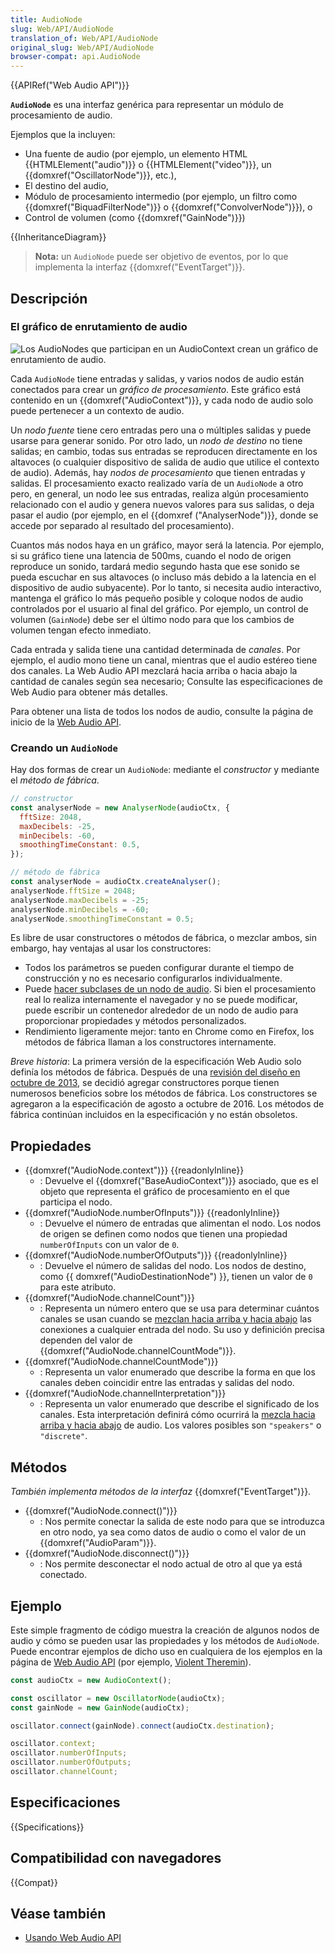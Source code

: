 ```yaml
---
title: AudioNode
slug: Web/API/AudioNode
translation_of: Web/API/AudioNode
original_slug: Web/API/AudioNode
browser-compat: api.AudioNode
---
```

{{APIRef("Web Audio API")}}

**`AudioNode`** es una interfaz genérica para representar un módulo de procesamiento de audio.

Ejemplos que la incluyen:

- Una fuente de audio (por ejemplo, un elemento HTML {{HTMLElement("audio")}} o {{HTMLElement("video")}}, un {{domxref("OscillatorNode")}}, etc.),
- El destino del audio,
- Módulo de procesamiento intermedio (por ejemplo, un filtro como {{domxref("BiquadFilterNode")}} o {{domxref("ConvolverNode")}}), o
- Control de volumen (como {{domxref("GainNode")}})

{{InheritanceDiagram}}

> **Nota:** un `AudioNode` puede ser objetivo de eventos, por lo que implementa la interfaz {{domxref("EventTarget")}}.

## Descripción

### El gráfico de enrutamiento de audio

![Los AudioNodes que participan en un AudioContext crean un gráfico de enrutamiento de audio.](webaudiobasics.png)

Cada `AudioNode` tiene entradas y salidas, y varios nodos de audio están conectados para crear un _gráfico de procesamiento_. Este gráfico está contenido en un {{domxref("AudioContext")}}, y cada nodo de audio solo puede pertenecer a un contexto de audio.

Un _nodo fuente_ tiene cero entradas pero una o múltiples salidas y puede usarse para generar sonido. Por otro lado, un _nodo de destino_ no tiene salidas; en cambio, todas sus entradas se reproducen directamente en los altavoces (o cualquier dispositivo de salida de audio que utilice el contexto de audio). Además, hay _nodos de procesamiento_ que tienen entradas y salidas. El procesamiento exacto realizado varía de un `AudioNode` a otro pero, en general, un nodo lee sus entradas, realiza algún procesamiento relacionado con el audio y genera nuevos valores para sus salidas, o deja pasar el audio (por ejemplo, en el {{domxref ("AnalyserNode")}}, donde se accede por separado al resultado del procesamiento).

Cuantos más nodos haya en un gráfico, mayor será la latencia. Por ejemplo, si su gráfico tiene una latencia de 500ms, cuando el nodo de origen reproduce un sonido, tardará medio segundo hasta que ese sonido se pueda escuchar en sus altavoces (o incluso más debido a la latencia en el dispositivo de audio subyacente). Por lo tanto, si necesita audio interactivo, mantenga el gráfico lo más pequeño posible y coloque nodos de audio controlados por el usuario al final del gráfico. Por ejemplo, un control de volumen (`GainNode`) debe ser el último nodo para que los cambios de volumen tengan efecto inmediato.

Cada entrada y salida tiene una cantidad determinada de _canales_. Por ejemplo, el audio mono tiene un canal, mientras que el audio estéreo tiene dos canales. La Web Audio API mezclará hacia arriba o hacia abajo la cantidad de canales según sea necesario; Consulte las especificaciones de Web Audio para obtener más detalles.

Para obtener una lista de todos los nodos de audio, consulte la página de inicio de la [Web Audio API](/es/docs/Web/API/Web_Audio_API).

### Creando un `AudioNode`

Hay dos formas de crear un `AudioNode`: mediante el _constructor_ y mediante el _método de fábrica_.

```js
// constructor
const analyserNode = new AnalyserNode(audioCtx, {
  fftSize: 2048,
  maxDecibels: -25,
  minDecibels: -60,
  smoothingTimeConstant: 0.5,
});

// método de fábrica
const analyserNode = audioCtx.createAnalyser();
analyserNode.fftSize = 2048;
analyserNode.maxDecibels = -25;
analyserNode.minDecibels = -60;
analyserNode.smoothingTimeConstant = 0.5;
```

Es libre de usar constructores o métodos de fábrica, o mezclar ambos, sin embargo, hay ventajas al usar los constructores:

- Todos los parámetros se pueden configurar durante el tiempo de construcción y no es necesario configurarlos individualmente.
- Puede [hacer subclases de un nodo de audio](https://github.com/WebAudio/web-audio-api/issues/251). Si bien el procesamiento real lo realiza internamente el navegador y no se puede modificar, puede escribir un contenedor alrededor de un nodo de audio para proporcionar propiedades y métodos personalizados.
- Rendimiento ligeramente mejor: tanto en Chrome como en Firefox, los métodos de fábrica llaman a los constructores internamente.

_Breve historia_: La primera versión de la especificación Web Audio solo definía los métodos de fábrica. Después de una [revisión del diseño en octubre de 2013](https://github.com/WebAudio/web-audio-api/issues/250), se decidió agregar constructores porque tienen numerosos beneficios sobre los métodos de fábrica. Los constructores se agregaron a la especificación de agosto a octubre de 2016. Los métodos de fábrica continúan incluidos en la especificación y no están obsoletos.

## Propiedades

- {{domxref("AudioNode.context")}} {{readonlyInline}}
  - : Devuelve el {{domxref("BaseAudioContext")}} asociado, que es el objeto que representa el gráfico de procesamiento en el que participa el nodo.
- {{domxref("AudioNode.numberOfInputs")}} {{readonlyInline}}
  - : Devuelve el número de entradas que alimentan el nodo. Los nodos de origen se definen como nodos que tienen una propiedad `numberOfInputs` con un valor de `0`.
- {{domxref("AudioNode.numberOfOutputs")}} {{readonlyInline}}
  - : Devuelve el número de salidas del nodo. Los nodos de destino, como {{ domxref("AudioDestinationNode") }}, tienen un valor de `0` para este atributo.
- {{domxref("AudioNode.channelCount")}}
  - : Representa un número entero que se usa para determinar cuántos canales se usan cuando se [mezclan hacia arriba y hacia abajo](/es/docs/Web/API/Web_Audio_API/Basic_concepts_behind_Web_Audio_API#up-mixing_and_down-mixing) las conexiones a cualquier entrada del nodo. Su uso y definición precisa dependen del valor de {{domxref("AudioNode.channelCountMode")}}.
- {{domxref("AudioNode.channelCountMode")}}
  - : Representa un valor enumerado que describe la forma en que los canales deben coincidir entre las entradas y salidas del nodo.
- {{domxref("AudioNode.channelInterpretation")}}
  - : Representa un valor enumerado que describe el significado de los canales. Esta interpretación definirá cómo ocurrirá la [mezcla hacia arriba y hacia abajo](/es/docs/Web/API/Web_Audio_API/Basic_concepts_behind_Web_Audio_API#up-mixing_and_down-mixing) de audio. Los valores posibles son `"speakers"` o `"discrete"`.

## Métodos

_También implementa métodos de la interfaz_ {{domxref("EventTarget")}}.

- {{domxref("AudioNode.connect()")}}
  - : Nos permite conectar la salida de este nodo para que se introduzca en otro nodo, ya sea como datos de audio o como el valor de un {{domxref("AudioParam")}}.
- {{domxref("AudioNode.disconnect()")}}
  - : Nos permite desconectar el nodo actual de otro al que ya está conectado.

## Ejemplo

Este simple fragmento de código muestra la creación de algunos nodos de audio y cómo se pueden usar las propiedades y los métodos de `AudioNode`. Puede encontrar ejemplos de dicho uso en cualquiera de los ejemplos en la página de [Web Audio API](/es/docs/Web/API/Web_Audio_API) (por ejemplo, [Violent Theremin](https://github.com/mdn/violent-theremin)).

```js
const audioCtx = new AudioContext();

const oscillator = new OscillatorNode(audioCtx);
const gainNode = new GainNode(audioCtx);

oscillator.connect(gainNode).connect(audioCtx.destination);

oscillator.context;
oscillator.numberOfInputs;
oscillator.numberOfOutputs;
oscillator.channelCount;
```

## Especificaciones

{{Specifications}}

## Compatibilidad con navegadores

{{Compat}}

## Véase también

- [Usando Web Audio API](/es/docs/Web/API/Web_Audio_API/Using_Web_Audio_API)

